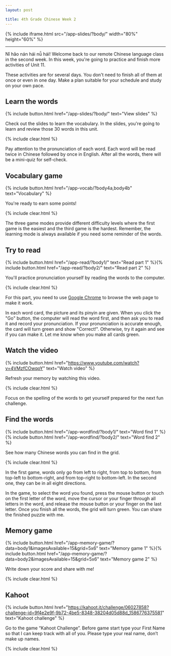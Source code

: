 ```yaml
---
layout: post

title: 4th Grade Chinese Week 2
---
```


{% include iframe.html src="/app-slides/?body/" width="80%" height="60%" %}

---

Nǐ hǎo nán hái nǚ hái! Welcome back to our remote Chinese language class in the second week. In this week, you're going to practice and finish more activities of Unit 11.

These activities are for several days. You don't need to finish all of them at once or even in one day. Make a plan suitable for your schedule and study on your own pace.

## Learn the words

{% include button.html href="/app-slides/?body/" text="View slides" %}

Check out the slides to learn the vocabulary. In the slides, you're going to learn and review those 30 words in this unit.

{% include clear.html %}

Pay attention to the pronunciation of each word. Each word will be read twice in Chinese followed by once in English. After all the words, there will be a mini-quiz for self-check.

## Vocabulary game

{% include button.html href="/app-vocab/?body4a,body4b" text="Vocabulary" %}

You're ready to earn some points!

{% include clear.html %}

The three game modes provide different difficulty levels where the first game is the easiest and the third game is the hardest. Remember, the learning mode is always available if you need some reminder of the words.

## Try to read

{% include button.html href="/app-read/?body1/" text="Read part 1" %}{% include button.html href="/app-read/?body2/" text="Read part 2" %}

You'll practice pronunciation yourself by reading the words to the computer.

{% include clear.html %}

For this part, you need to use [Google Chrome][chrome] to browse the web page to make it work.

In each word card, the picture and its pinyin are given. When you click the "Go" button, the computer will read the word first, and then ask you to read it and record your pronunciation. If your pronunciation is accurate enough, the card will turn green and show "Correct!". Otherwise, try it again and see if you can make it. Let me know when you make all cards green.

## Watch the video

{% include button.html href="https://www.youtube.com/watch?v=4VMzfCOwqoY" text="Watch video" %}

Refresh your memory by watching this video.

{% include clear.html %}

Focus on the spelling of the words to get yourself prepared for the next fun challenge.

## Find the words

{% include button.html href="/app-wordfind/?body1/" text="Word find 1" %}{% include button.html href="/app-wordfind/?body2/" text="Word find 2" %}

See how many Chinese words you can find in the grid.

{% include clear.html %}

In the first game, words only go from left to right, from top to bottom, from top-left to bottom-right, and from top-right to bottom-left. In the second one, they can be in all eight directions.

In the game, to select the word you found, press the mouse button or touch on the first letter of the word, move the cursor or your finger through all letters in the word, and release the mouse button or your finger on the last letter. Once you finish all the words, the grid will turn green. You can share the finished puzzle with me.

## Memory game

{% include button.html href="/app-memory-game/?data=body1&imagesAvailable=15&grid=5x6" text="Memory game 1" %}{% include button.html href="/app-memory-game/?data=body2&imagesAvailable=15&grid=5x6" text="Memory game 2" %}

Write down your score and share with me!

{% include clear.html %}

## Kahoot

{% include button.html href="https://kahoot.it/challenge/06027858?challenge-id=9f4e2e9f-9b72-4be5-8348-38204d05d88d_1586776375581" text="Kahoot challenge" %}

Go to the game “Kahoot Challenge”. Before game start type your First Name so that I can keep track with all of you. Please type your real name, don’t make up names.

{% include clear.html %}

[chrome]: https://www.google.com/intl/en/chrome/
